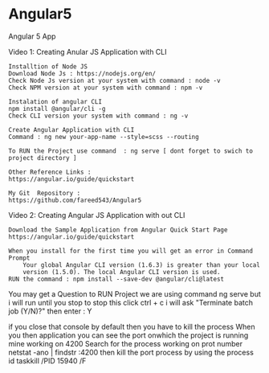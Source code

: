 # Angular5
Angular 5 App

Video 1: Creating Anular JS Application with CLI

    Installtion of Node JS
    Download Node Js : https://nodejs.org/en/
    Check Node Js version at your system with command : node -v
    Check NPM version at your system with command : npm -v

    Instalation of angular CLI
    npm install @angular/cli -g
    Check CLI version your system with command : ng -v

    Create Angular Application with CLI
    Command : ng new your-app-name --style=scss --routing

    To RUN the Project use command  : ng serve [ dont forget to swich to project directory ]

    Other Reference Links : 
    https://angular.io/guide/quickstart

    My Git  Repository : 
    https://github.com/fareed543/Angular5


Video 2: Creating  Angular JS Application with out CLI

    Download the Sample Application from Angular Quick Start Page
    https://angular.io/guide/quickstart

    When you install for the first time you will get an error in Command Prompt
        Your global Angular CLI version (1.6.3) is greater than your local
        version (1.5.0). The local Angular CLI version is used.
    RUN the command : npm install --save-dev @angular/cli@latest



You may get a Question to RUN Project we are using command ng serve but i will run until you stop
to stop this click ctrl + c
i will ask "Terminate batch job (Y/N)?" then enter : Y

if you close that console by default then you have to kill the process
When you then application you can see the port onwhich the project is running mine working on 4200
Search for the process working on prot number
netstat -ano | findstr :4200
then kill the port process by using the process id
taskkill /PID 15940 /F
